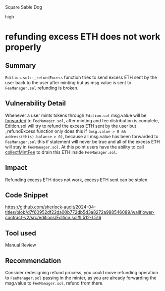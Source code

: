 Square Sable Dog

high

# refunding excess ETH does not work properly

## Summary
`Edition.sol::_refundExcess` function tries to send excess ETH sent by the user back to the user after minting but as msg.value is sent to `FeeManager.sol` refunding is broken.
## Vulnerability Detail
Whenever a user mints tokens through `Edition.sol` msg.value will be [forwarded](https://github.com/sherlock-audit/2024-04-titles/blob/d7f60952df22da00b772db5d3a8272a988546089/wallflower-contract-v2/src/editions/Edition.sol#L236C1-L238C11) to `FeeManager.sol`, after minting and fee distribution is complete, Edition.sol will try to refund the excess ETH sent by the user but _refundExcess function only does this if `(msg.value > 0 && address(this).balance > 0)`, because all msg.value has been forwarded to `FeeManager.sol` this if statement will never be true and all of the excess ETH will stay in `FeeManager.sol`. At this point users have the ability to call [collectMintFee](https://github.com/sherlock-audit/2024-04-titles/blob/d7f60952df22da00b772db5d3a8272a988546089/wallflower-contract-v2/src/fees/FeeManager.sol#L183C1-L193C6) to drain this ETH inside `FeeManager.sol`.
## Impact
Refunding excess ETH does not work, excess ETH sent can be stolen.
## Code Snippet
https://github.com/sherlock-audit/2024-04-titles/blob/d7f60952df22da00b772db5d3a8272a988546089/wallflower-contract-v2/src/editions/Edition.sol#L512-L516

## Tool used

Manual Review

## Recommendation
Consider redesigning refund process, you could move refunding operation to `FeeManager.sol` passing in the minter, as you are already forwarding the msg.value to `FeeManager.sol`, refund from there.